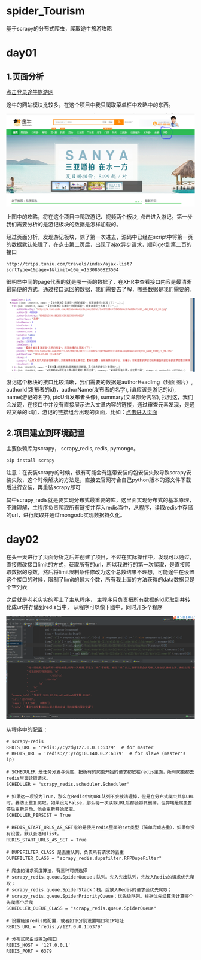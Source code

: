 # spider_Tourism
基于scrapy的分布式爬虫，爬取途牛旅游攻略

# day01

## 1.页面分析

[点击登录途牛旅游网](http://v.tuniu.com/)

途牛的网站模块比较多，在这个项目中我只爬取菜单栏中攻略中的东西。

![分析_网页1](img\fenxi_wangye1.PNG)

上图中的攻略，将在这个项目中爬取游记、视频两个板块, 点击进入游记。第一步我们需要分析的是游记板块的数据是怎样加载的。

经过页面分析，发现游记板块，除了第一次进去，源码中已经在script中将第一页的数据默认处理了，在点击第二页后，出现了ajax异步请求，顺利get到第二页的接口

	http://trips.tuniu.com/travels/index/ajax-list?sortType=1&page=1&limit=10&_=1530860823504

很明显中间的page代表的就是哪一页的数据了，在XHR中查看接口内容是最清晰最简便的方式，通过接口返回的数据，我们需要去了解，哪些数据是我们需要的。

![接口分析](img\jiekoufenxi.PNG)

游记这个板块的接口比较清晰，我们需要的数据是authorHeadImg（封面图片）, authorId(发布者的id)，authorName(发布者的名字), id(应该是游记的id), name(游记的名字), picUrl(发布者头像), summary(文章部分内容), 找到这，我们会发现，在接口中并没有直接展示进入文章内容的链接，通过审查元素发现，是通过文章的id加，游记的链接组合出现的页面，比如：[点击进入页面](http://www.tuniu.com/trips/12606533)

## 2.项目建立到环境配置
主要依赖库为scrapy， scrapy_redis, redis, pymongo。

	pip install scrapy

注意：在安装scrapy的时候，很有可能会有连带安装的包安装失败导致scrapy安装失败，这个时候解决的方法是，直接去官网符合自己python版本的源文件下载后进行安装，再重装scrapy即可

其中scrapy_redis就是要实现分布式最重要的库，这里面实现分布式的基本原理，不难理解，主程序负责爬取所有链接并存入redis当中，从程序，读取redis中存储的url，进行爬取并通过mongodb实现数据持久化。

# day02
在头一天进行了页面分析之后并创建了项目，不过在实际操作中，发现可以通过，直接修改接口limit的方式，获取所有的url，所以我进行的第一次爬取，是直接爬取数据的总数，然后将limit限制条件修改为这个总数结果不理想，可能途牛在设置这个接口的时候，限制了limit的最大个数，所有我上面的方法获得的data数据只是个空列表

之后就是老老实实的写上了主从程序， 主程序只负责把所有数据的id爬取到并转化成url并存储到redis当中， 从程序可以像下图中，同时开多个程序

![多个从程序同时进行](img\congjispider.png)

从程序中的配置：

	# scrapy-redis
	REDIS_URL = 'redis://:yzd@127.0.0.1:6379'  # for master
	# REDIS_URL = 'redis://:yzd@10.140.0.2:6379'  # for slave (master's ip)
	
	# SCHEDULER 是任务分发与调度，把所有的爬虫开始的请求都放在redis里面，所有爬虫都去redis里面读取请求。
	SCHEDULER = "scrapy_redis.scheduler.Scheduler"
	
	# 如果这一项设为True，那么在Redis中的URL队列不会被清理掉，但是在分布式爬虫共享URL时，要防止重复爬取。如果设为False，那么每一次读取URL后都会将其删掉，但弊端是爬虫暂停后重新启动，他会重新开始爬取。 
	SCHEDULER_PERSIST = True
	
	# REDIS_START_URLS_AS_SET指的是使用redis里面的set类型（简单完成去重），如果你没有设置，默认会选用list。
	REDIS_START_URLS_AS_SET = True
	
	# DUPEFILTER_CLASS 是去重队列，负责所有请求的去重
	DUPEFILTER_CLASS = "scrapy_redis.dupefilter.RFPDupeFilter"
	
	# 爬虫的请求调度算法，有三种可供选择
	# scrapy_redis.queue.SpiderQueue：队列。先入先出队列，先放入Redis的请求优先爬取；
	# scrapy_redis.queue.SpiderStack：栈。后放入Redis的请求会优先爬取；
	# scrapy_redis.queue.SpiderPriorityQueue：优先级队列。根据优先级算法计算哪个先爬哪个后爬
	SCHEDULER_QUEUE_CLASS = "scrapy_redis.queue.SpiderQueue"
	
	# 设置链接redis的配置，或者如下分别设置端口和IP地址
	REDIS_URL = 'redis://127.0.0.1:6379'
	
	# 分布式爬虫设置Ip端口
	REDIS_HOST = '127.0.0.1'
	REDIS_PORT = 6379

